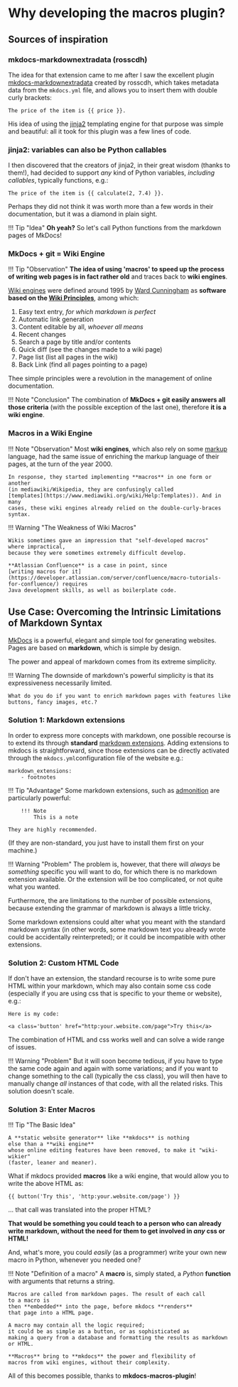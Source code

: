 Why developing the macros plugin?
=================================

Sources of inspiration
----------------------

### mkdocs-markdownextradata (rosscdh)

The idea for that extension came to me after I saw the excellent plugin
[mkdocs-markdownextradata](https://github.com/rosscdh/mkdocs-markdownextradata-plugin)
created by rosscdh, which takes metadata data from the `mkdocs.yml`
file, and allows you to insert them with double curly brackets:

    The price of the item is {{ price }}.

His idea of using the [jinja2](http://jinja.pocoo.org/docs/2.10/)
templating engine for that purpose was simple and beautiful: all it took
for this plugin was a few lines of code.

### jinja2: variables can also be Python callables

I then discovered that the creators of jinja2, in their great wisdom
(thanks to them!), had decided to support *any* kind of Python
variables, *including callables*, typically functions, e.g.:

    The price of the item is {{ calculate(2, 7.4) }}.

Perhaps they did not think it was worth more than a few words in their
documentation, but it was a diamond in plain sight.


!!! Tip "Idea"
    **Oh yeah?** So let's call Python functions from the markdown pages of
    MkDocs!

### MkDocs + git = Wiki Engine

!!! Tip "Observation" 
    **The idea of using 'macros' to speed up the process of writing web
    pages is in fact rather old** and traces back to **wiki engines**.


[Wiki engines](https://wiki.c2.com/?WikiEngine) 
were defined around 1995 by 
[Ward Cunningham](https://wiki.c2.com/?WardCunningham) 
as **software based on the
[Wiki Principles](https://wiki.c2.com/?WikiPrinciples)**, among which:

1. Easy text entry, _for which markdown is perfect_
2. Automatic link generation
3. Content editable by all, _whoever all means_
4. Recent changes
5. Search a page by title and/or contents
6. Quick diff (see the changes made to a wiki page)
7. Page list (list all pages in the wiki)
8. Back Link (find all pages pointing to a page)

Thee simple principles were a revolution in the management of
online documentation.

!!! Note "Conclusion"
    The combination of **MkDocs + git easily answers all those criteria**
    (with the possible exception of the last one), 
    therefore **it is a wiki engine**. 
    
### Macros in a Wiki Engine

!!! Note "Observation"
    Most **wiki engines**, which also rely on some
    [markup](http://wiki.c2.com/?MarkupLanguage) language, had the same
    issue of enriching the markup language of their pages, at the turn of
    the year 2000.

    In response, they started implementing **macros** in one form or another 
    (in mediawiki/Wikipedia, they are confusingly called
    [templates](https://www.mediawiki.org/wiki/Help:Templates)). And in many
    cases, these wiki engines already relied on the double-curly-braces
    syntax.



!!! Warning "The Weakness of Wiki Macros"

    Wikis sometimes gave an impression that "self-developed macros"
    where impractical, 
    because they were sometimes extremely difficult develop.

    **Atlassian Confluence** is a case in point, since 
    [writing macros for it](https://developer.atlassian.com/server/confluence/macro-tutorials-for-confluence/) requires
    Java development skills, as well as boilerplate code. 



Use Case: Overcoming the Intrinsic Limitations of Markdown Syntax
-----------------------------------------------------------------

[MkDocs](https://www.mkdocs.org/) is a powerful, elegant and simple tool
for generating websites. Pages are based on **markdown**, which is
simple by design.

The power and appeal of markdown comes from its extreme simplicity.

!!! Warning
    The downside of markdown's powerful simplicity is that its
    expressiveness necessarily limited.

    What do you do if you want to enrich markdown pages with features like
    buttons, fancy images, etc.?

### Solution 1: Markdown extensions

In order to express more concepts with markdown, one possible recourse
is to extend its through **standard** [markdown
extensions](https://python-markdown.github.io/extensions/). Adding
extensions to mkdocs is straightforward, since those extensions can be
directly activated through the `mkdocs.yml`configuration file of the
website e.g.:

``` {.yaml}
markdown_extensions:
    - footnotes
```

!!! Tip "Advantage"
    Some markdown extensions, such as
    [admonition](https://squidfunk.github.io/mkdocs-material/extensions/admonition/) are particularly powerful:

        !!! Note
            This is a note

    They are highly recommended.

(If they are non-standard, you just have to install them first on your
machine.)


!!! Warning "Problem"
    The problem is, however, that there will *always* be *something*
    specific you will want to do, for which there is no markdown extension
    available. Or the extension will be too complicated, or not quite what
    you wanted.

Furthermore, the are limitations to the number of possible extensions,
because extending the grammar of markdown is always a little tricky.

Some markdown extensions could alter what you meant with the standard
markdown syntax (in other words, some markdown text you already wrote
could be accidentally reinterpreted); or it could be incompatible with
other extensions.

### Solution 2: Custom HTML Code

If don't have an extension, the standard recourse is to write some pure
HTML within your markdown, which may also contain some css code
(especially if you are using css that is specific to your theme or
website), e.g.:

``` {.html}
Here is my code:

<a class='button' href="http:your.website.com/page">Try this</a>
```

The combination of HTML and css works well and can solve a wide range of
issues.


!!! Warning "Problem"
    But it will soon become tedious, if you have to type the same code again
    and again with some variations; and if you want to change something to
    the call (typically the css class), you will then have to manually
    change *all* instances of that code, with all the related risks. This
    solution doesn't scale.

### Solution 3: Enter Macros

!!! Tip "The Basic Idea"

    A **static website generator** like **mkdocs** is nothing 
    else than a **wiki engine**
    whose online editing features have been removed, to make it "wiki-wikier"
    (faster, leaner and meaner).



What if mkdocs provided **macros** like a wiki engine,
that would allow you to write the
above HTML as:

    {{ button('Try this', 'http:your.website.com/page') }}

... that call was translated into the proper HTML?

**That would be something you could teach to a person who can already
write markdown, without the need for them to get involved in *any* css
or HTML!**

And, what's more, you could *easily* (as a programmer) write your own
new macro in Python, whenever you needed one?


!!! Note "Definition of a macro"
    A **macro** is, simply stated, a *Python* **function** with
    arguments that returns a string. 
    
    Macros are called from markdown pages. The result of each call
    to a macro is 
    then **embedded** into the page, before mkdocs **renders**
    that page into a HTML page.

    A macro may contain all the logic required;
    it could be as simple as a button, or as sophisticated as
    making a query from a database and formatting the results as markdown
    or HTML.

    **Macros** bring to **mkdocs** the power and flexibility of
    macros from wiki engines, without their complexity.


All of this becomes possible, thanks to **mkdocs-macros-plugin**!
